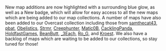 New map additions are now highlighted with a surrounding blue glow, as well as a <span class="label label-primary map-label">New</span> badge, which will allow for easy access to all the new maps which are being added to our map collections. A number of maps have also been added to our Overcast collection including those from [samthecat43](https://mcresourcepile.github.io/maps/overcast?s=samthecat43), [pbat](https://mcresourcepile.github.io/maps/overcast?s=pbat), [Obelistics](https://mcresourcepile.github.io/maps/overcast?s=Obelistics), [Strmr](https://mcresourcepile.github.io/maps/overcast?s=Strmr), [Creephunter](https://mcresourcepile.github.io/maps/overcast?s=Creephunter), [Matic0B](https://mcresourcepile.github.io/maps/overcast?s=Matic0B), [CacklingPanda](https://mcresourcepile.github.io/maps/overcast?s=CacklingPanda), [HoldfastGames](https://mcresourcepile.github.io/maps/overcast?s=HoldfastGames), [BeanButt](https://mcresourcepile.github.io/maps/overcast?s=BeanButt), [_3Each](https://mcresourcepile.github.io/maps/overcast?s=_3Each), [Ro_G](https://mcresourcepile.github.io/maps/overcast?s=Ro_G), and [Kroest](https://mcresourcepile.github.io/maps/overcast?s=Kroest). We also have a backlog of maps which are waiting to be added to our collections, so stay tuned for those!